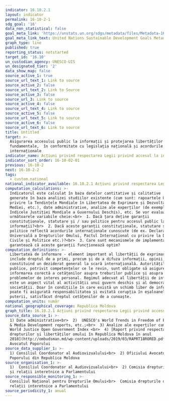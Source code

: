 ```yaml
---
indicator: 16.10.2.1
layout: indicator
permalink: 16-10-2-1
sdg_goal: '16'
data_non_statistical: false
goal_meta_link: 'https://unstats.un.org/sdgs/metadata/files/Metadata-16-10-02.pdf'
goal_meta_link_text: United Nations Sustainable Development Goals Metadata (pdf 1361kB)
graph_type: line
published: true
reporting_status: notstarted
target_id: '16.10'
un_custodian_agency: UNESCO-UIS
un_designated_tier: '2'
data_show_map: false
source_active_1: true
source_url_text_1: Link to source
source_active_2: false
source_url_text_2: Link to Source
source_active_3: false
source_url_3: Link to source
source_active_4: false
source_url_text_4: Link to source
source_active_5: false
source_url_text_5: Link to source
source_active_6: false
source_url_text_6: Link to source
title: Untitled
target: >-
  Asigurarea accesului public la informații și protejarea libertăților
  fundamentale,  în conformitate cu legislația națională și acordurile
  internaționale
indicator_name: Acțiuni privind respectarea Legii privind accesul la informație
indicator_sort_order: 16-10-02-01
previous: 16-10-2
next: 16-10-2-2
tags:
  - custom.national
national_indicator_available: 16.10.2.1 Acțiuni privind respectarea Legii privind accesul la informație
computation_calculations: >-
  Indicatorul este calculat în baza datelor cantitative și calitative  care sunt
  generate în baza analizei studiilor existente (cum sunt: rapoartele UNESCO cu
  privire la Tendințele Mondiale în Libertatea de Exprimare și Dezvoltare a
  Mediei, etc.), date administrative, analize ale experților (de exemplu:
  Indicele Justiției Mondiale a Guvernului Deschis), etc. Se vor evalua
  următoarele variabile cheie:<br>  1. Dacă țara deține garanții
  constituționale, statutare și / sau politice pentru accesul public la
  informații?<br>  2. Dacă aceste garanții constituționale, statutare și / sau
  politice reflectă acordurile internaționale cunoscute (de ex. Declarația
  Universală a Drepturilor Omului, Pactul Internațional cu privire la Drepturile
  Civile și Politice etc.)?<br>  3. Care sunt mecanismele de implementare care
  garantează că aceste garanții funcționează optim?
computation_definitions: >-
  Libertatea de informare - element important al libertății de exprimare, care
  include dreptul de a primi, precum și de a difuza informații, opinii, idei,
  constituind un deziderat general la scară internațională. Autoritățile
  publice, potrivit competențelor ce le revin, sunt obligate să asigure
  informarea corectă a cetățenilor asupra treburilor publice și asupra
  problemelor de interes personal. Regimul adecvat al libertății de informare
  este un aspect vital al activității unui guvern deschis și al democratizării
  societății. Doar în condițiile în care există un schimb liber de informații
  poate fi asigurată responsabilitatea și evitată corupția în eșaloanele
  puterii, satisfăcut dreptul cetățenilor de a cunoaște.
computation_units: număr
national_geographical_coverage: Republica Moldova
graph_title: 16.10.2.1 Acțiuni privind respectarea Legii privind accesul la informație
source_data_source_1: >-
  1) Date administrative<br>  2)  UNESCO's World Trends in Freedom of Expression
  & Media Development reports, etc.;<br>  3) Analize ale experților cum sunt:
  World Justice Open Government Index <br>  4) [Raport privind respectarea
  drepturilor și libertăților omului în Republica Moldova în anul
  2018](http://ombudsman.md/wp-content/uploads/2019/03/RAPRT18RORED.pdf) -
  Avocatul Poporului
source_data_supplier_1: >-
  1) Consiliul Coordonator al Audiovizualului<br>  2) Oficiului Avocatului
  Poporului din Republica Moldova
source_organisation_1: >-
  1)  Consiliul Coordonator al Audiovizualului<br>  2) Comisia drepturile omului
  și relații interetnice a Parlamentului
source_responsible_monitoring_1: >-
  Consiliul Național pentru Drepturile Omului<br>  Comisia drepturile omului și
  relații interetnice a Parlamentului
source_periodicity_1: anual
---
```

